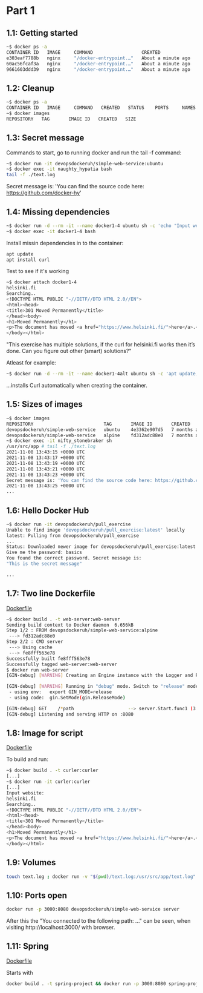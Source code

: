 # Part 1

## 1.1: Getting started

```bash
~$ docker ps -a
CONTAINER ID   IMAGE     COMMAND                  CREATED              STATUS                      PORTS     NAMES
e303eaf7788b   nginx     "/docker-entrypoint.…"   About a minute ago   Exited (0) 19 seconds ago             laughing_euler
60ac56fcaf3a   nginx     "/docker-entrypoint.…"   About a minute ago   Exited (0) 19 seconds ago             pedantic_zhukovsky
9661603ddd39   nginx     "/docker-entrypoint.…"   About a minute ago   Up About a minute           80/tcp    busy_goldstine
```

## 1.2: Cleanup

```bash
~$ docker ps -a
CONTAINER ID   IMAGE     COMMAND   CREATED   STATUS    PORTS     NAMES
~$ docker images
REPOSITORY   TAG       IMAGE ID   CREATED   SIZE
```

## 1.3: Secret message

Commands to start, go to running docker and run the tail -f command:

```bash
~$ docker run -it devopsdockeruh/simple-web-service:ubuntu
~$ docker exec -it naughty_hypatia bash
tail -f ./text.log
```

Secret message is: 'You can find the source code here: https://github.com/docker-hy'

## 1.4: Missing dependencies

```bash
~$ docker run -d --rm -it --name docker1-4 ubuntu sh -c 'echo "Input website:"; read website; echo "Searching.."; sleep 1; curl http://$website;'
~$ docker exec -it docker1-4 bash
```

Install missin dependencies in to the container:

```bash
apt update
apt install curl
```

Test to see if it's working

```bash
~$ docker attach docker1-4
helsinki.fi
Searching..
<!DOCTYPE HTML PUBLIC "-//IETF//DTD HTML 2.0//EN">
<html><head>
<title>301 Moved Permanently</title>
</head><body>
<h1>Moved Permanently</h1>
<p>The document has moved <a href="https://www.helsinki.fi/">here</a>.</p>
</body></html>
```

"This exercise has multiple solutions, if the curl for helsinki.fi works then it’s done. Can you figure out other (smart) solutions?"

Atleast for example: 

```bash
~$ docker run -d --rm -it --name docker1-4alt ubuntu sh -c 'apt update; apt install -y curl; echo "Input website:"; read website; echo "Searching.."; sleep 1; curl http://$website;'
```

...installs Curl automatically when creating the container.

## 1.5: Sizes of images

```bash
~$ docker images
REPOSITORY                          TAG       IMAGE ID       CREATED        SIZE
devopsdockeruh/simple-web-service   ubuntu    4e3362e907d5   7 months ago   83MB
devopsdockeruh/simple-web-service   alpine    fd312adc88e0   7 months ago   15.7MB
~$ docker exec -it nifty_stonebraker sh
/usr/src/app # tail -f ./text.log
2021-11-08 13:43:15 +0000 UTC
2021-11-08 13:43:17 +0000 UTC
2021-11-08 13:43:19 +0000 UTC
2021-11-08 13:43:21 +0000 UTC
2021-11-08 13:43:23 +0000 UTC
Secret message is: 'You can find the source code here: https://github.com/docker-hy'
2021-11-08 13:43:25 +0000 UTC
...
```

## 1.6: Hello Docker Hub

```bash
~$ docker run -it devopsdockeruh/pull_exercise
Unable to find image 'devopsdockeruh/pull_exercise:latest' locally
latest: Pulling from devopsdockeruh/pull_exercise
...
Status: Downloaded newer image for devopsdockeruh/pull_exercise:latest
Give me the password: basics
You found the correct password. Secret message is:
"This is the secret message"

...
```

## 1.7: Two line Dockerfile

[Dockerfile](Dockerfile-1-7)

```bash
~$ docker build . -t web-server:web-server
Sending build context to Docker daemon  6.656kB
Step 1/2 : FROM devopsdockeruh/simple-web-service:alpine
 ---> fd312adc88e0
Step 2/2 : CMD server
 ---> Using cache
 ---> fe8fff563e78
Successfully built fe8fff563e78
Successfully tagged web-server:web-server
$ docker run web-server
[GIN-debug] [WARNING] Creating an Engine instance with the Logger and Recovery middleware already attached.

[GIN-debug] [WARNING] Running in "debug" mode. Switch to "release" mode in production.
 - using env:   export GIN_MODE=release
 - using code:  gin.SetMode(gin.ReleaseMode)

[GIN-debug] GET    /*path                    --> server.Start.func1 (3 handlers)
[GIN-debug] Listening and serving HTTP on :8080
```

## 1.8: Image for script

[Dockerfile](Dockerfile-1-8)


To build and run:

```bash
~$ docker build . -t curler:curler
[...]
~$ docker run -it curler:curler
[...]
Input website:
helsinki.fi
Searching..
<!DOCTYPE HTML PUBLIC "-//IETF//DTD HTML 2.0//EN">
<html><head>
<title>301 Moved Permanently</title>
</head><body>
<h1>Moved Permanently</h1>
<p>The document has moved <a href="https://www.helsinki.fi/">here</a>.</p>
</body></html>
```

## 1.9: Volumes


```bash
touch text.log ; docker run -v "$(pwd)/text.log:/usr/src/app/text.log" devopsdockeruh/simple-web-service
```

## 1.10: Ports open

```bash
docker run -p 3000:8080 devopsdockeruh/simple-web-service server
```

After this the "You connected to the following path: ..." can be seen, when visiting http://localhost:3000/ with browser.

## 1.11: Spring

[Dockerfile](Dockerfile-1-11)

Starts with

```bash
docker build . -t spring-project && docker run -p 3000:8080 spring-project
```